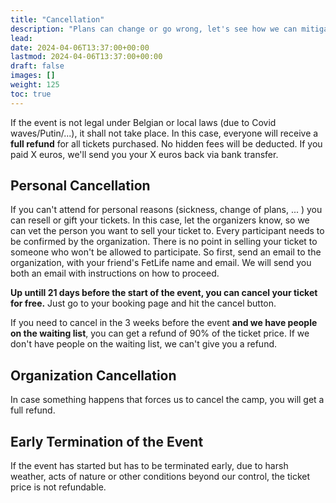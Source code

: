 ```yaml
---
title: "Cancellation"
description: "Plans can change or go wrong, let's see how we can mitigate issues."
lead: 
date: 2024-04-06T13:37:00+00:00
lastmod: 2024-04-06T13:37:00+00:00
draft: false
images: []
weight: 125
toc: true
---
```


If the event is not legal under Belgian or local laws (due to Covid waves/Putin/...), it shall not take place. In this case, everyone will receive a **full refund** for all tickets purchased. No hidden fees will be deducted. If you paid X euros, we'll send you your X euros back via bank transfer.


## Personal Cancellation

If you can't attend for personal reasons \(sickness, change of plans, ... \) you can resell or gift your tickets. In this case, let the organizers know, so we can vet the person you want to sell your ticket to. Every participant needs to be confirmed by the organization. There is no point in selling your ticket to someone who won't be allowed to participate. So first, send an email to the organization, with your friend's FetLife name and email. We will send you both an email with instructions on how to proceed.

**Up untill 21 days before the start of the event, you can cancel your ticket for free.** Just go to your booking page and hit the cancel button. 

If you need to cancel in the 3 weeks before the event **and we have people on the waiting list**, you can get a refund of 90% of the ticket price. If we don't have people on the waiting list, we can't give you a refund. 

## Organization Cancellation

In case something happens that forces us to cancel the camp, you will get a full refund.

## Early Termination of the Event

If the event has started but has to be terminated early, due to harsh weather, acts of nature or other conditions beyond our control, the ticket price is not refundable.
